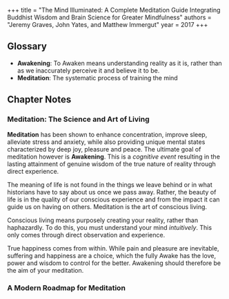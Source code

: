 +++
title = "The Mind Illuminated: A Complete Meditation Guide Integrating Buddhist Wisdom and Brain Science for Greater Mindfulness"
authors = "Jeremy Graves, John Yates, and Matthew Immergut"
year = 2017
+++

## Glossary

- **Awakening**: To Awaken means understanding reality as it is, rather than as we inaccurately perceive it and believe it to be. 
- **Meditation**: The systematic process of training the mind 

##  Chapter Notes

### Meditation: The Science and Art of Living

**Meditation** has been shown to enhance concentration, improve sleep, alleviate stress and anxiety, while also providing unique mental states characterized by deep joy, pleasure and peace. The ultimate goal of meditation however is **Awakening**. This is a _cognitive event_ resulting in the lasting attainment of genuine wisdom of the true nature of reality through direct experience. 

The meaning of life is not found in the things we leave behind or in what historians have to say about us once we pass away. Rather, the beauty of life is in the quality of our conscious experience and from the impact it can guide us on having on others. Meditation is the art of conscious living. 

Conscious living means purposely creating your reality, rather than haphazardly. To do this, you must understand your mind _intuitively_. This only comes through direct observation and experience. 

True happiness comes from within. While pain and pleasure are inevitable, suffering and happiness are a choice, which the fully Awake has the love, power and wisdom to control for the better. Awakening should therefore be the aim of your meditation.

### A Modern Roadmap for Meditation
